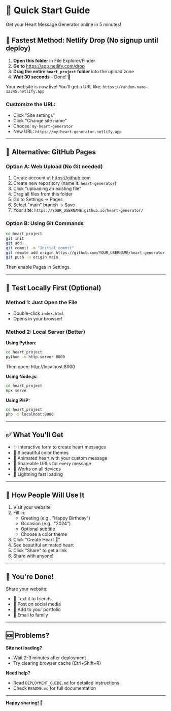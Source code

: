 # 🚀 Quick Start Guide

Get your Heart Message Generator online in 5 minutes!

## 🎯 Fastest Method: Netlify Drop (No signup until deploy)

1. **Open this folder** in File Explorer/Finder
2. **Go to** https://app.netlify.com/drop
3. **Drag the entire `heart_project` folder** into the upload zone
4. **Wait 30 seconds** - Done! 🎉

Your website is now live! You'll get a URL like:
`https://random-name-12345.netlify.app`

### Customize the URL:
- Click "Site settings"
- Click "Change site name"  
- Choose: `my-heart-generator`
- New URL: `https://my-heart-generator.netlify.app`

---

## 🌟 Alternative: GitHub Pages

### Option A: Web Upload (No Git needed)

1. Create account at https://github.com
2. Create new repository (name it: `heart-generator`)
3. Click "uploading an existing file"
4. Drag all files from this folder
5. Go to Settings → Pages
6. Select "main" branch → Save
7. Your site: `https://YOUR_USERNAME.github.io/heart-generator/`

### Option B: Using Git Commands

```bash
cd heart_project
git init
git add .
git commit -m "Initial commit"
git remote add origin https://github.com/YOUR_USERNAME/heart-generator.git
git push -u origin main
```

Then enable Pages in Settings.

---

## 🧪 Test Locally First (Optional)

### Method 1: Just Open the File
- Double-click `index.html`
- Opens in your browser!

### Method 2: Local Server (Better)

**Using Python:**
```bash
cd heart_project
python -m http.server 8000
```
Then open: http://localhost:8000

**Using Node.js:**
```bash
cd heart_project
npx serve
```

**Using PHP:**
```bash
cd heart_project
php -S localhost:8000
```

---

## ✅ What You'll Get

- ✨ Interactive form to create heart messages
- 🎨 6 beautiful color themes
- 💝 Animated heart with your custom message
- 🔗 Shareable URLs for every message
- 📱 Works on all devices
- 🚀 Lightning fast loading

---

## 📱 How People Will Use It

1. Visit your website
2. Fill in:
   - Greeting (e.g., "Happy Birthday")
   - Occasion (e.g., "2024")
   - Optional subtitle
   - Choose a color theme
3. Click "Create Heart 💝"
4. See beautiful animated heart
5. Click "Share" to get a link
6. Share with anyone!

---

## 🎉 You're Done!

Share your website:
- 💬 Text it to friends
- 📱 Post on social media
- 💼 Add to your portfolio
- 📧 Email to family

---

## 🆘 Problems?

**Site not loading?**
- Wait 2-3 minutes after deployment
- Try clearing browser cache (Ctrl+Shift+R)

**Need help?**
- Read `DEPLOYMENT_GUIDE.md` for detailed instructions
- Check `README.md` for full documentation

---

**Happy sharing! 💝**

